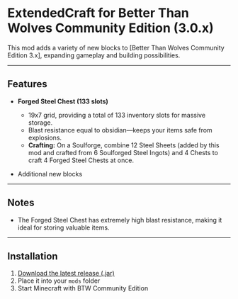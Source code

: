 # ExtendedCraft for Better Than Wolves Community Edition (3.0.x)

This mod adds a variety of new blocks to [Better Than Wolves Community Edition 3.x], expanding gameplay and building possibilities.

---

## Features

- **Forged Steel Chest (133 slots)**
    - 19x7 grid, providing a total of 133 inventory slots for massive storage.
    - Blast resistance equal to obsidian—keeps your items safe from explosions.
    - **Crafting:** On a Soulforge, combine 12 Steel Sheets (added by this mod and crafted from 6 Soulforged Steel Ingots) and 4 Chests to craft 4 Forged Steel Chests at once.

- Additional new blocks

---

## Notes

- The Forged Steel Chest has extremely high blast resistance, making it ideal for storing valuable items.

---

## Installation

1. [Download the latest release (.jar)](https://github.com/Inf1nlty/ExtendedCraft-BTW-CE3.X/releases/latest)
2. Place it into your `mods` folder
3. Start Minecraft with BTW Community Edition
